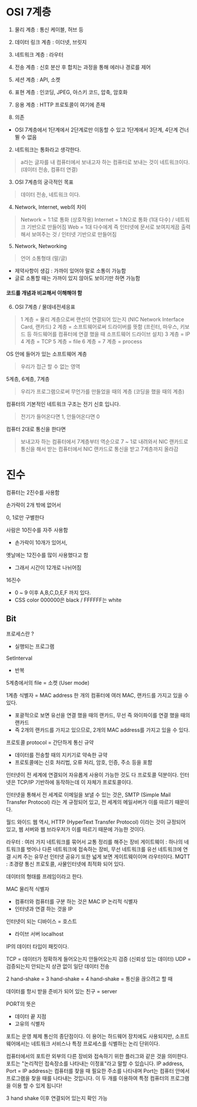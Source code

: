 # OSI 7계층
1. 물리 계층 : 통신 케이블, 허브 등
2. 데이터 링크 계층 : 이더넷, 브릿지
3. 네트워크 계층 : 라우터
4. 전송 계층 : 신호 분산 후 합치는 과정을 통해 에러나 경로를 제어
5. 세션 계층 : API, 소켓
6. 표현 계층 : 인코딩, JPEG, 아스키 코드, 압축, 암호화
7. 응용 계층 : HTTP 프로토콜이 여기에 존재

1. 의존
- OSI 7계층에서 1단계에서 2단계로만 이동할 수 있고 1단계에서 3단계, 4단계 건너 뛸 수 없음

2. 네트워크는 통화라고 생각한다.
> a라는 글자를 내 컴퓨터에서 보내고자 하는 컴퓨터로 보내는 것이 네트워크이다. (데이터 전송, 컴퓨터 연결)

3. OSI 7계층의 궁극적인 목표
> 데이터 전송, 네트워크 이다.

4. Network, Internet, web의 차이
> Network = 1:1로 통화 (상호작용)
> Internet = 1:N으로 통화 (1대 다수) / 네트워크 기반으로 만들어짐
> Web = 1대 다수에게 즉 인터넷에 문서로 보여지게끔 출력해서 보여주는 것 / 인터넷 기반으로 만들어짐

5. Network, Networking
> 언어
> 소통형태 (말/글)
- 제약사항이 생김 : 가까이 있어야 말로 소통이 가능함
- 글로 소통할 때는 가까이 있지 않아도 보이기만 하면 가능함

#### 코드를 개념과 비교해서 이해해야 함 ####

6. OSI 7계층 / 물데네전세응표
> 1 계층 = 물리 계층으로써 랜선이 연결되어 있는지 (NIC Network Interface Card, 랜카드)
> 2 계층 = 소프트웨어로써 드라이버를 뜻함 (프린터, 마우스, 키보드 등 하드웨어를 컴퓨터에 연결 했을 때 소프트웨어 드라이브 설치)
> 3 계층 = IP
> 4 계층 = TCP
> 5 계층 = file
> 6 계층 = 
> 7 계층 = process

OS 안에 들어가 있는 소프트웨어 계층
> 우리가 접근 할 수 없는 영역

5계층, 6계층, 7계층
> 우리가 프로그램으로써 무언가를 만들었을 때의 계층 (코딩을 했을 때의 계층)

컴퓨터의 기본적인 네트워크 구조는 전기 신호 입니다.
> 전기가 들어온다면 1, 안들어온다면 0

컴퓨터 2대로 통신을 한다면
> 보내고자 하는 컴퓨터에서 7계층부터 역순으로 7 ~ 1로 내려와서 NIC 랜카드로 통신을 해서
> 받는 컴퓨터에서 NIC 랜카드로 통신을 받고 7계층까지 올라감

# 진수

컴퓨터는 2진수를 사용함

손가락이 2개 밖에 없어서

0, 1로만 구별한다

사람은 10진수를 자주 사용함
- 손가락이 10개가 있어서,

옛날에는 12진수를 많이 사용했다고 함
- 그래서 시간이 12개로 나뉘어짐

16진수
- 0 ~ 9 이후 A,B,C,D,E,F 까지 있다.
- CSS color 000000은 black / FFFFFF는 white

## Bit

프로세스란 ?
- 실행되는 프로그램

SetInterval
- 반복

5계층에서의 file = 소켓 (User mode)

1계층 식별자 = MAC address
한 개의 컴퓨터에 여러 MAC, 랜카드를 가지고 있을 수 있다.
- 포괄적으로 보면 유선을 연결 했을 때의 랜카드, 무선 즉 와이파이를 연결 했을 때의 랜카드
- 즉 2개의 랜카드를 가지고 있으므로, 2개의 MAC address를 가지고 있을 수 있다.

프로토콜 protocol = 간단하게 통신 규약
- 데이터를 전송할 때의 지키기로 약속한 규약
- 프로토콜에는 신호 처리법, 오류 처리, 암호, 인증, 주소 등을 포함

인터넷이 전 세계에 연결되어 자유롭게 사용이 가능한 것도 다 프로토콜 덕분이다.
인터넷은 TCP/IP 기반하에 동작하는데 이 자체가 프로토콜이다.

인터넷을 통해서 전 세계로 이메일을 보낼 수 있는 것은,
SMTP (Simple Mail Transfer Protocol) 라는 게 규정되어 있고,
전 세계의 메일서버가 이를 따르기 때문이다.

월드 와이드 웹 역시,
HTTP (HyperText Transfer Protocol) 이라는 것이 규정되어 있고,
웹 서버와 웹 브라우저가 이를 따르기 때문에 가능한 것이다.

라우터 : 여러 가지 네트워크를 묶어서 교통 정리를 해주는 장비
게이트웨이 : 하나의 네트워크를 벗어나 다른 네트워크에 접속하는 장비, 무선 네트워크를 유선 네트워크에 연결 시켜 주는 유무선 인터넷 공유기 또한 넓게 보면 게이트웨이이며 라우터이다.
MQTT : 초경량 통신 프로토콜, 사물인터넷에 최적화 되어 있다.


데이터의 형태를 프레임이라고 한다.

MAC 물리적 식별자
- 컴퓨터와 컴퓨터를 구분 하는 것은 MAC
IP 논리적 식별자
- 인터넷과 연결 하는 것을 IP

인터넷이 되는 디바이스 = 호스트
- 라이브 서버 localhost

IP의 데이터 타입이 패킷이다.

TCP = 데이터가 정확하게 들어오는지 안들어오는지 검증 (신뢰성 있는 데이터)
UDP = 검증되는지 안되는지 상관 없이 일단 데이터 전송

2 hand-shake = 
3 hand-shake = 
4 hand-shake = 통신을 끊으려고 할 때

데이터를 항시 받을 준비가 되어 있는 친구 = server

PORT의 뜻은
- 데이터 끝 지점
- 고유의 식별자

포트는 운영 체제 통신의 종단점이다. 이 용어는 하드웨어 장치에도 사용되지만,
소프트웨어에서는 네트워크 서비스나 특정 프로세스를 식별하는 논리 단위이다.

컴퓨터에서의 포트란 외부의 다른 장비와 접속하기 위한 플러그와 같은 것을 의미한다.
포트는 "논리적인 접속장소를 나타내는 이정표"라고 말할 수 있습니다.
IP address, Port = IP address는 컴퓨터를 찾을 때 필요한 주소를 나타내며
                    Port는 컴퓨터 안에서 프로그램을 찾을 때를 나타내는 것입니다.
이 두 개를 이용하여 특정 컴퓨터의 프로그램을 이용 할 수 있게 됩니다!

3 hand shake 이후 연결되어 있는지 확인 가능